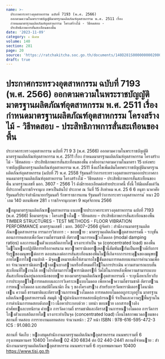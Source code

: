 ```yaml
---
name: >-
  ประกาศกระทรวงอุตสาหกรรม ฉบับที่ 7193 (พ.ศ. 2566)
  ออกตามความในพระราชบัญญัติมาตรฐานผลิตภัณฑ์อุตสาหกรรม พ.ศ. 2511 เรื่อง
  กำหนดมาตรฐานผลิตภัณฑ์อุตสาหกรรม โครงสร้างไม้ - วิธีทดสอบ -
  ประสิทธิภาพการสั่นสะเทือนของพื้น
date: '2023-11-09'
category: ง พิเศษ
volume: 140
section: 281
page: 20
source: 'https://ratchakitcha.soc.go.th/documents/140D281S0000000002000.pdf'
draft: true
---
```


# ประกาศกระทรวงอุตสาหกรรม ฉบับที่ 7193 (พ.ศ. 2566) ออกตามความในพระราชบัญญัติมาตรฐานผลิตภัณฑ์อุตสาหกรรม พ.ศ. 2511 เรื่อง กำหนดมาตรฐานผลิตภัณฑ์อุตสาหกรรม โครงสร้างไม้ - วิธีทดสอบ - ประสิทธิภาพการสั่นสะเทือนของพื้น

ประกาศกระทรวงอุตสาหกรรม ฉบับที่ 71 9 3 (พ.ศ. 2566) ออกตามความในพระราชบัญญัติมาตรฐานผลิตภัณฑ์อุตสาหกรรม พ.ศ. 2511 เรื่อง กำหนดมาตรฐานผลิตภัณฑ์อุตสาหกรรม โครงสร้างไม้ - วิธีทดสอบ - ประสิทธิภาพการสั่นสะเทือนของพื้น อาศัยอานาจตามความในมาตรา 15 แห่งพระราชบัญญัติมาตรฐานผลิตภัณฑ์อุตสาหกรรม พ.ศ. 2511 ซึ่งแก้ไขเพิ่มเติมโดยพระราชบัญญัติมาตรฐานผลิตภัณฑ์อุตสาหกรรม (ฉบับที่ 7) พ.ศ. 2558 รัฐมนตรีว่าการกระทรวงอุตสาหกรรมออกประกาศกาหนดมาตรฐานผลิตภัณฑ์อุตสาหกรรม โครงสร้างไม้ - วิธีทดสอบ - ประสิทธิภาพการสั่นสะเทือนของพื้น มาตรฐานเลขที่ มอก. 3607 - 2566 ไว้ ดังมีรายละเอียดต่อท้ายประกาศนี้ ทั้งนี้ ให้มีผลตั้งแต่วันที่ประกาศในราชกิจจานุเบ กษาเป็นต้นไป ประกาศ ณ วันที่ 15 สิงหำคม พ.ศ. 25 6 6 อนุชา นาคาศัย รัฐมนตรีประจำสำนักนายกรัฐมนตรี รักษาราชการแทน รัฐมนตรีว่าการกระทรวงอุตสาหกรรม ้ หนา 20 ่ เลม 140 ตอนพิเศษ 281 ง ราชกิจจานุเบกษา 9 พฤศจิกายน 2566

ขอมูลมาตรฐานผลิตภัณฑอุตสาหกรรม แนบทายประกาศกระทรวงอุตสาหกรรม ฉบับที่ 7193 (พ.ศ. 2566) ชื่อมาตรฐาน : โครงสรางไม - วิธีทดสอบ – ประสิทธิภาพการสั่นสะเทือนของพื้น TIMBER STRUCTURES - TEST METHODS - FLOOR VIBRATION PERFORMANCE มาตรฐานเลขที่ : มอก. 3607−2566 ผู้จัดทํา : สํานักงานมาตรฐานผลิตภัณฑอุตสาหกรรม กรรมการวิชาการ : - ขอบขาย : มาตรฐานผลิตภัณฑอุตสาหกรรมนี้ - ระบุขั้นตอนการทดสอบเพื่อวัดความถี่ธรรมชาติ อัตราสวนการหนวงโมดอล (modal damping ratios) และการแอนตัวแบบสถิตภายใต แรงกระทําเป็น จุด (concentrated load) ของพื้นไมในหองปฏิบัติการหรือภาคสนาม พบวาพารามิเตอรเหลานี้สัมพันธกันเป็นอยางดีกับการรับรูของมนุษยต่อการ ตอบสนองต่อการสั่นสะเทือนของพื้นไมที่เกิดจากการกระตุนของมนุษย ภายใตการใชงานปกติ - มีจุดมุงหมายเพื่อให้สามารถใชขั้นตอนการทดสอบแทนการคํานวณเพื่อหา จํานวนพารามิเตอรขางตนบางสวนหรือทั้งหมดที่ใชในการประเมิน ความสามารถแบบสั่นสะเทือนที่ใชงานได้ อยางไรก็ตามการใชพารามิเตอรที่ วัดได้ในภายหลังเพื่อความสามารถแบบสั่นสะเทือนนั้นอยู่นอกเหนือขอบขาย ของมาตรฐานผลิตภัณฑอุตสาหกรรมนี้ - ระบุเนื้อหาเกี่ยวกับการประยุกตใชการทดสอบและการวิเคราะหแบบโมดอล เพื่อหาคาความถี่ธรรมชาติ อัตราสวนการหนวงโมดอล และสมบัติไดนามิก อื่น ๆ ของโครงสราง สําหรับการวัดพารามิเตอรไดนามิก เชน ความถี่ ธรรมชาติและอัตราสวนการหนวงโมดอล การทดสอบโมดอลถูกระบุอยู่ใน มาตรฐานผลิตภัณฑอุตสาหกรรมนี้ สมมุติ วาผู้ดําเนินการทดสอบมีอุปกรณที่ จําเป็นและความรูพื้นฐานในการดําเนินการทดสอบดังกลาว เนื้อหาประกอบด้วย : บทนํา ขอบขาย เอกสารอางอิง คําศัพทและบทนิยาม คํายอ การวัดความถี่ ธรรมชาติและอัตราสวนการหนวงโมดอล การวัดการโกงตัวแบบสถิตภายใต แรงกระทําเป็นจุด (concentrated load) เงื่อนไขสภาพแวดลอมของสถานที่ ทดสอบ การรายงานผลทดสอบ จํานวนหน้า : 27 หน้า ISBN : 978-616-595-472-3 ICS : 91.080.20

สถานที่ จัดเก็บ : หองสมุดสํานักงานมาตรฐานผลิตภัณฑอุตสาหกรรม ถนนพระรามที่ 6 กรุงเทพมหานคร 10400 โทรศัพท 02 430 6834 ต่อ 02 440-2441 สถานที่จําหนาย : สํานักงานมาตรฐานผลิตภัณฑอุตสาหกรรม ถนนพระรามที่ 6 กรุงเทพมหานคร 10400 https://www.tisi.go.th

